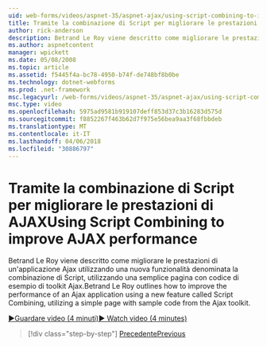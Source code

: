 ```yaml
---
uid: web-forms/videos/aspnet-35/aspnet-ajax/using-script-combining-to-improve-ajax-performance
title: Tramite la combinazione di Script per migliorare le prestazioni di AJAX | Documenti Microsoft
author: rick-anderson
description: Betrand Le Roy viene descritto come migliorare le prestazioni di un'applicazione Ajax utilizzando una nuova funzionalità denominata la combinazione di Script, utilizzando una semplice pagina con samp...
ms.author: aspnetcontent
manager: wpickett
ms.date: 05/08/2008
ms.topic: article
ms.assetid: f5445f4a-bc78-4950-b74f-de748bf8b0be
ms.technology: dotnet-webforms
ms.prod: .net-framework
msc.legacyurl: /web-forms/videos/aspnet-35/aspnet-ajax/using-script-combining-to-improve-ajax-performance
msc.type: video
ms.openlocfilehash: 5975ad9581b919107deff853d37c3b16283d575d
ms.sourcegitcommit: f8852267f463b62d7f975e56bea9aa3f68fbbdeb
ms.translationtype: MT
ms.contentlocale: it-IT
ms.lasthandoff: 04/06/2018
ms.locfileid: "30886797"
---
```

<a name="using-script-combining-to-improve-ajax-performance"></a><span data-ttu-id="a008b-103">Tramite la combinazione di Script per migliorare le prestazioni di AJAX</span><span class="sxs-lookup"><span data-stu-id="a008b-103">Using Script Combining to improve AJAX performance</span></span>
====================
<span data-ttu-id="a008b-104">Betrand Le Roy viene descritto come migliorare le prestazioni di un'applicazione Ajax utilizzando una nuova funzionalità denominata la combinazione di Script, utilizzando una semplice pagina con codice di esempio di toolkit Ajax.</span><span class="sxs-lookup"><span data-stu-id="a008b-104">Betrand Le Roy outlines how to improve the performance of an Ajax application using a new feature called Script Combining, utilizing a simple page with sample code from the Ajax toolkit.</span></span>

[<span data-ttu-id="a008b-105">&#9654;Guardare video (4 minuti)</span><span class="sxs-lookup"><span data-stu-id="a008b-105">&#9654; Watch video (4 minutes)</span></span>](https://channel9.msdn.com/Blogs/ASP-NET-Site-Videos/using-script-combining-to-improve-ajax-performance)

> [!div class="step-by-step"]
> [<span data-ttu-id="a008b-106">Precedente</span><span class="sxs-lookup"><span data-stu-id="a008b-106">Previous</span></span>](introduction-to-aspnet-ajax-history.md)
